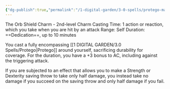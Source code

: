 ```yaml
---
{"dg-publish":true,"permalink":"/1-digital-garden/3-0-spells/protego-maxima/"}
---
```


The Orb Shield Charm - 2nd-level Charm 
Casting Time: 1 action or reaction, which you take when you are hit by an attack 
Range: Self 
Duration: ==Dedication==, up to 10 minutes 

You cast a fully encompassing [[1 DIGITAL GARDEN/3.0 Spells/Protego\|Protego]] around yourself, sacrificing durability for coverage. For the duration, you have a +3 bonus to AC, including against the triggering attack. 

If you are subjected to an effect that allows you to make a Strength or Dexterity saving throw to take only half damage, you instead take no damage if you succeed on the saving throw and only half damage if you fail.